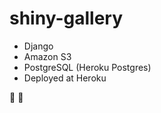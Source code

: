 # shiny-gallery

- Django
- Amazon S3
- PostgreSQL (Heroku Postgres)
- Deployed at Heroku

:snake: :cactus:
